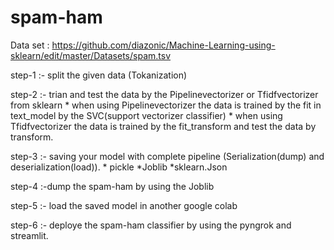 # spam-ham

Data set : https://github.com/diazonic/Machine-Learning-using-sklearn/edit/master/Datasets/spam.tsv

step-1 :- split the given data (Tokanization)


step-2 :- trian and test the data by the Pipelinevectorizer or Tfidfvectorizer from sklearn 
         * when using Pipelinevectorizer the data is trained by the fit in text_model by the SVC(support vectorizer classifier)
         * when using Tfidfvectorizer the data is trained by the fit_transform and 
           test the data by transform.
           
           
step-3 :- saving your model with complete pipeline (Serialization(dump) and deserialization(load)).
         * pickle
         *Joblib
         *sklearn.Json
         
         
step-4 :-dump the spam-ham by using the Joblib


step-5 :- load the saved model in another google colab  


step-6 :- deploye the spam-ham classifier  by using the pyngrok and streamlit.
